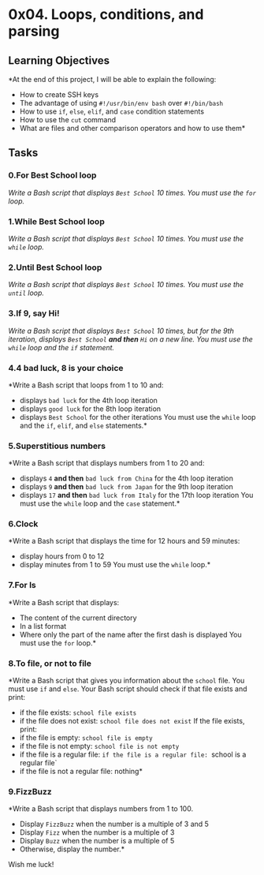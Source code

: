 # 0x04. Loops, conditions, and parsing

## Learning Objectives

*At the end of this project, I will be able to explain the following:
- How to create SSH keys
- The advantage of using `#!/usr/bin/env bash` over `#!/bin/bash`
- How to use `if`, `else`, `elif`, and `case` condition statements
- How to use the `cut` command
- What are files and other comparison operators and how to use them*

## Tasks

### 0.For Best School loop
*Write a Bash script that displays `Best School` 10 times. You must use the `for` loop.*

### 1.While Best School loop
*Write a Bash script that displays `Best School` 10 times. You must use the `while` loop.*

### 2.Until Best School loop
*Write a Bash script that displays `Best School` 10 times. You must use the `until` loop.*

### 3.If 9, say Hi!
*Write a Bash script that displays `Best School` 10 times, but for the 9th iteration, displays `Best School` **and then** `Hi` on a new line. You must use the `while` loop and the `if` statement.*

### 4.4 bad luck, 8 is your choice
*Write a Bash script that loops from 1 to 10 and:
- displays `bad luck` for the 4th loop iteration
- displays `good luck` for the 8th loop iteration
- displays `Best School` for the other iterations
You must use the `while` loop and the `if`, `elif`, and `else` statements.*

### 5.Superstitious numbers
*Write a Bash script that displays numbers from 1 to 20 and:
- displays `4` **and then** `bad luck from China` for the 4th loop iteration
- displays `9` **and then** `bad luck from Japan` for the 9th loop iteration
- displays `17` **and then** `bad luck from Italy` for the 17th loop iteration
You must use the `while` loop and the `case` statement.*

### 6.Clock
*Write a Bash script that displays the time for 12 hours and 59 minutes:
- display hours from 0 to 12
- display minutes from 1 to 59
You must use the `while` loop.*

### 7.For ls
*Write a Bash script that displays:
- The content of the current directory
- In a list format
- Where only the part of the name after the first dash is displayed
You must use the `for` loop.*

### 8.To file, or not to file
*Write a Bash script that gives you information about the `school` file.
You must use `if` and `else`.
Your Bash script should check if that file exists and print:
- if the file exists: `school file exists`
- if the file does not exist: `school file does not exist`
If the file exists, print:
- if the file is empty: `school file is empty`
- if the file is not empty: `school file is not empty`
- if the file is a regular file: `if the file is a regular file: `school is a regular file`
- if the file is not a regular file: nothing*

### 9.FizzBuzz
*Write a Bash script that displays numbers from 1 to 100.
- Display `FizzBuzz` when the number is a multiple of 3 and 5
- Display `Fizz` when the number is a multiple of 3
- Display `Buzz` when the number is a multiple of 5
- Otherwise, display the number.*

Wish me luck!